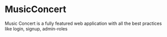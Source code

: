 # MusicConcert
Music Concert is a fully featured web application with all the best practices like login, signup, admin-roles
